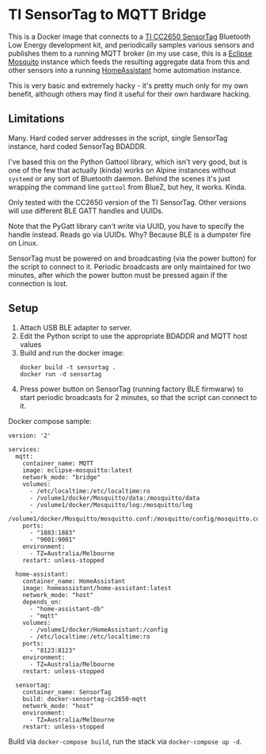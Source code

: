 # TI SensorTag to MQTT Bridge

This is a Docker image that connects to a
[TI CC2650 SensorTag](http://processors.wiki.ti.com/index.php/CC2650_SensorTag_User's_Guide)
Bluetooth Low Energy development kit, and periodically samples various sensors
and publishes them to a running MQTT broker (in my use case, this is a
[Eclipse Mosquito](https://projects.eclipse.org/projects/technology.mosquitto)
instance which feeds the resulting aggregate data from this and other sensors
into a running [HomeAssistant](http://home-assistant.io/) home automation
instance.

This is very basic and extremely hacky - it's pretty much only for my own benefit,
although others may find it useful for their own hardware hacking.


## Limitations

Many. Hard coded server addresses in the script, single SensorTag instance, hard
coded SensorTag BDADDR.

I've based this on the Python Gattool library, which isn't very good, but is one
of the few that actually (kinda) works on Alpine instances without `systemd` or
any sort of Bluetooth daemon. Behind the scenes it's just wrapping the command
line `gattool` from BlueZ, but hey, it works. Kinda.

Only tested with the CC2650 version of the TI SensorTag. Other versions will use
different BLE GATT handles and UUIDs.

Note that the PyGatt library can't write via UUID, you have to specify the
handle instead. Reads go via UUIDs. Why? Because BLE is a dumpster fire on
Linux.

SensorTag must be powered on and broadcasting (via the power button) for the
script to connect to it. Periodic broadcasts are only maintained for two
minutes, after which the power button must be pressed again if the connection is
lost.


## Setup

1. Attach USB BLE adapter to server.
2. Edit the Python script to use the appropriate BDADDR and MQTT host values
3. Build and run the docker image:
	```
	docker build -t sensortag .
	docker run -d sensortag
	```
4. Press power button on SensorTag (running factory BLE firmwarw) to start
periodic broadcasts for 2 minutes, so that the script can connect to it.


Docker compose sample:
```
version: '2'

services:
  mqtt:
    container_name: MQTT
    image: eclipse-mosquitto:latest
    network_mode: "bridge"
    volumes:
      - /etc/localtime:/etc/localtime:ro
      - /volume1/docker/Mosquitto/data:/mosquitto/data
      - /volume1/docker/Mosquitto/log:/mosquitto/log
      - /volume1/docker/Mosquitto/mosquitto.conf:/mosquitto/config/mosquitto.conf
    ports:
      - "1883:1883"
      - "9001:9001"
    environment:
      - TZ=Australia/Melbourne
    restart: unless-stopped

  home-assistant:
    container_name: HomeAssistant
    image: homeassistant/home-assistant:latest
    network_mode: "host"
    depends_on:
      - "home-assistant-db"
      - "mqtt"
    volumes:
      - /volume1/docker/HomeAssistant:/config
      - /etc/localtime:/etc/localtime:ro
    ports:
      - "8123:8123"
    environment:
      - TZ=Australia/Melbourne
    restart: unless-stopped

  sensortag:
    container_name: SensorTag
    build: docker-sensortag-cc2650-mqtt
    network_mode: "host"
    environment:
      - TZ=Australia/Melbourne
    restart: unless-stopped
```

Build via `docker-compose build`, run the stack via `docker-compose up -d`.
